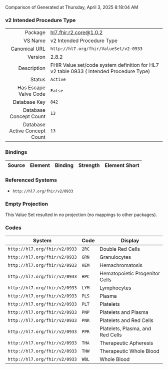 Comparison of 
Generated at Thursday, April 3, 2025 8:18:04 AM

### v2 Intended Procedure Type

|      |     |
| ---: | --- |
| Package | hl7.fhir.r2.core@1.0.2 |
| VS Name | v2 Intended Procedure Type |
| Canonical URL | `http://hl7.org/fhir/ValueSet/v2-0933` |
| Version | 2.8.2 |
| Description | FHIR Value set/code system definition for HL7 v2 table 0933 ( Intended Procedure Type) |
| Status | `Active` |
| Has Escape Valve Code | `False` |
| Database Key | `842` |
| Database Concept Count | `13` |
| Database Active Concept Count | `13` |
### Bindings

| Source | Element | Binding | Strength | Element Short |
| ------ | ------- | ------- | -------- | ------------- |

### Referenced Systems

* `http://hl7.org/fhir/v2/0933`
### Empty Projection

This Value Set resulted in no projection (no mappings to other packages).

### Codes

| System | Code | Display |
| ------ | ---- | ------- |
| `http://hl7.org/fhir/v2/0933` | `2RC` | Double Red Cells |
| `http://hl7.org/fhir/v2/0933` | `GRN` | Granulocytes |
| `http://hl7.org/fhir/v2/0933` | `HEM` | Hemachromatosis |
| `http://hl7.org/fhir/v2/0933` | `HPC` | Hematopoietic Progenitor Cells |
| `http://hl7.org/fhir/v2/0933` | `LYM` | Lymphocytes |
| `http://hl7.org/fhir/v2/0933` | `PLS` | Plasma |
| `http://hl7.org/fhir/v2/0933` | `PLT` | Platelets |
| `http://hl7.org/fhir/v2/0933` | `PNP` | Platelets and Plasma |
| `http://hl7.org/fhir/v2/0933` | `PNR` | Platelets and Red Cells |
| `http://hl7.org/fhir/v2/0933` | `PPR` | Platelets, Plasma, and Red Cells |
| `http://hl7.org/fhir/v2/0933` | `THA` | Therapeutic Apheresis |
| `http://hl7.org/fhir/v2/0933` | `THW` | Therapeutic Whole Blood |
| `http://hl7.org/fhir/v2/0933` | `WBL` | Whole Blood |
